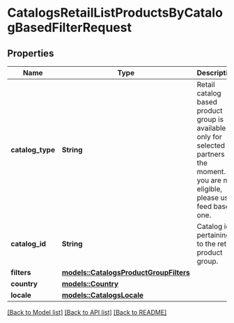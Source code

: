 # CatalogsRetailListProductsByCatalogBasedFilterRequest

## Properties

Name | Type | Description | Notes
------------ | ------------- | ------------- | -------------
**catalog_type** | **String** | Retail catalog based product group is available only for selected partners at the moment. If you are not eligible, please use feed based one. | 
**catalog_id** | **String** | Catalog id pertaining to the retail product group. | 
**filters** | [**models::CatalogsProductGroupFilters**](CatalogsProductGroupFilters.md) |  | 
**country** | [**models::Country**](Country.md) |  | 
**locale** | [**models::CatalogsLocale**](CatalogsLocale.md) |  | 

[[Back to Model list]](../README.md#documentation-for-models) [[Back to API list]](../README.md#documentation-for-api-endpoints) [[Back to README]](../README.md)


